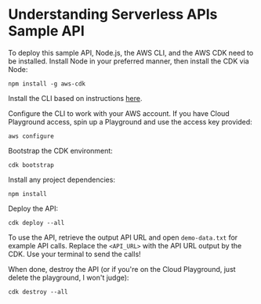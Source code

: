 # Understanding Serverless APIs Sample API

To deploy this sample API, Node.js, the AWS CLI, and the AWS CDK need to be installed.  Install Node in your preferred manner, then install the CDK via Node:

```
npm install -g aws-cdk
```

Install the CLI based on instructions [here](https://docs.aws.amazon.com/cli/latest/userguide/getting-started-install.html).

Configure the CLI to work with your AWS account. If you have Cloud Playground access, spin up a Playground and use the access key provided:

```
aws configure
```

Bootstrap the CDK environment:

```
cdk bootstrap
```

Install any project dependencies:

```
npm install
```

Deploy the API:

```
cdk deploy --all
```

To use the API, retrieve the output API URL and open `demo-data.txt` for example API calls. Replace the `<API_URL>` with the API URL output by the CDK. Use your terminal to send the calls!

When done, destroy the API (or if you're on the Cloud Playground, just delete the playground, I won't judge):

```
cdk destroy --all
```
